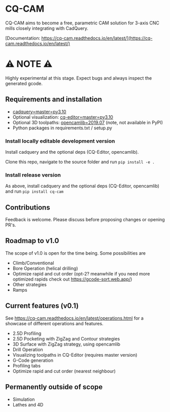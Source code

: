 CQ-CAM
====

CQ-CAM aims to become a free, parametric CAM solution for
3-axis CNC mills closely integrating with CadQuery. 

[Documentation: https://cq-cam.readthedocs.io/en/latest/](https://cq-cam.readthedocs.io/en/latest/)

⚠ NOTE ⚠
===
Highly experimental at this stage. Expect bugs and always inspect the generated gcode.

Requirements and installation
---
* [cadquery=master=py3.10](https://github.com/CadQuery/cadquery)
* Optional visualization: [cq-editor=master=py3.10](https://github.com/CadQuery/CQ-editor)
* Optional 3D toolpaths: [opencamlib=2019.07](https://anaconda.org/conda-forge/opencamlib) (note, not available in PyPI)
* Python packages in requirements.txt / setup.py

### Install locally editable development version

Install cadquery and the optional deps (CQ-Editor, opencamlib).

Clone this repo, navigate to the source folder and run `pip install -e .`


### Install release version

As above, install cadquery and the optional deps (CQ-Editor, opencamlib) and run `pip install cq-cam`



Contributions
---
Feedback is welcome. Please discuss before proposing changes or opening PR's.


Roadmap to v1.0
---
The scope of v1.0 is open for the time being. Some possibilities are

* Climb/Conventional
* Bore Operation (helical drilling)
* Optimize rapid and cut order (opt-2? meanwhile if you need more optimized rapids check out https://gcode-sort.web.app/)
* Other strategies
* Ramps

Current features (v0.1)
----------------
See https://cq-cam.readthedocs.io/en/latest/operations.html for a showcase of different operations and features.

* 2.5D Profiling
* 2.5D Pocketing with ZigZag and Contour strategies
* 3D Surface with ZigZag strategy, using opencamlib
* Drill Operation
* Visualizing toolpaths in CQ-Editor (requires master version)
* G-Code generation
* Profiling tabs
* Optimize rapid and cut order (nearest neighbour)


Permanently outside of scope
---------------------------

* Simulation
* Lathes and 4D


